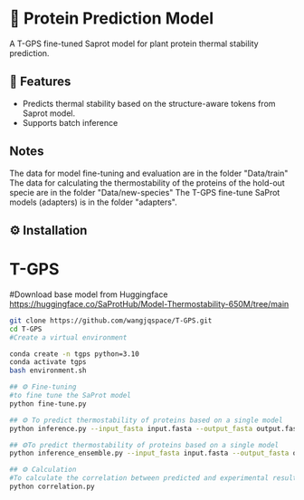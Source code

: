 # 🧬 Protein Prediction Model
A T-GPS fine-tuned Saprot model for plant protein thermal stability prediction.

## 🌟 Features
- Predicts thermal stability based on the structure-aware tokens from Saprot model.
- Supports batch inference

## Notes
The data for model fine-tuning and evaluation are in the folder "Data/train"
The data for calculating the thermostability of the proteins of the hold-out specie are in the folder "Data/new-species" 
The T-GPS fine-tune SaProt models (adapters) is in the folder "adapters".

## ⚙️ Installation
# T-GPS
#Download base model from Huggingface
https://huggingface.co/SaProtHub/Model-Thermostability-650M/tree/main
```bash
git clone https://github.com/wangjqspace/T-GPS.git
cd T-GPS
#Create a virtual environment

conda create -n tgps python=3.10
conda activate tgps
bash environment.sh  

## ⚙️ Fine-tuning
#to fine tune the SaProt model
python fine-tune.py

## ⚙️ To predict thermostability of proteins based on a single model
python inference.py --input_fasta input.fasta --output_fasta output.fasta

## ⚙️To predict thermostability of proteins based on a single model
python inference_ensemble.py --input_fasta input.fasta --output_fasta output.fasta

## ⚙️ Calculation
#To calculate the correlation between predicted and experimental result.
python correlation.py

